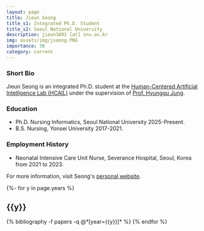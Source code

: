 ```yaml
---
layout: page
title: Jieun Seong
title_s1: Integrated Ph.D. Student
title_s2: Seoul National University
description: jieun3891 [at] snu.ac.kr
img: assets/img/jseong.PNG
importance: 30
category: current
---
```


### Short Bio
<p>Jieun Seong is an integrated Ph.D. student at the <a href="https://hcail.snu.ac.kr">Human-Centered Artificial Intelligence Lab (HCAIL)</a> under the supervision of <a href="http://hyunggujung.com">Prof. Hyunggu Jung</a>.
</p>

### Education
<ul>
<li>Ph.D. Nursing Informatics, Seoul National University 2025-Present.</li>
<li>B.S. Nursing, Yonsei University 2017-2021.</li>
</ul>

### Employment History
<ul>
<li>Neonatal Intensive Care Unit Nurse, Severance Hospital, Seoul, Korea from 2021 to 2023.</li>
</ul>

For more information, visit Seong's [personal website](https://jieunseong28.github.io/).

<!-- _pages/publications.md -->
<div class="publications">

{%- for y in page.years %}
  <h2 class="year">{{y}}</h2>
  {% bibliography -f papers -q @*[year={{y}}]* %}
{% endfor %}

</div>
